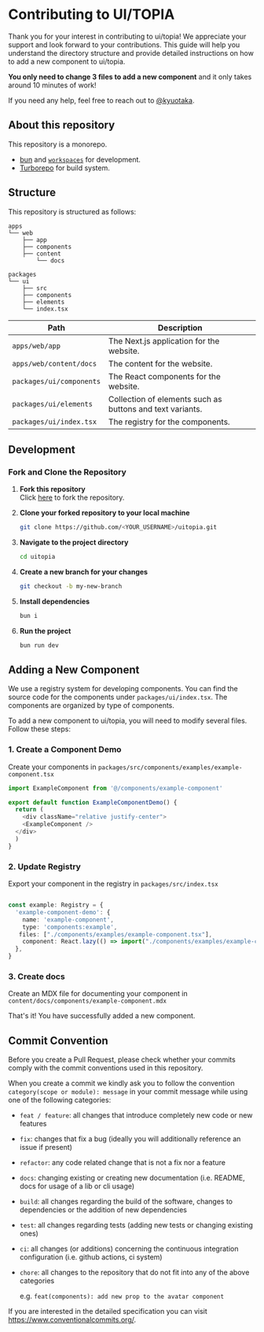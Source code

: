 # Contributing to UI/TOPIA

Thank you for your interest in contributing to ui/topia! We appreciate your support and look forward to your contributions. This guide will help you understand the directory structure and provide detailed instructions on how to add a new component to ui/topia.

**You only need to change 3 files to add a new component** and it only takes around 10 minutes of work!

If you need any help, feel free to reach out to [@kyuotaka](https://twitter.com/kyuotaka).

## About this repository

This repository is a monorepo.

- [bun](https://bun.sh/) and [`workspaces`](https://bun.sh/docs/install/workspaces) for development.
- [Turborepo](https://turbo.build/repo) for build system.


## Structure

This repository is structured as follows:

```
apps
└── web
    ├── app
    ├── components
    ├── content
        └── docs

packages
└── ui
    ├── src
    ├── components
    ├── elements
    └── index.tsx

```

| Path                  | Description                              |
| --------------------- | ---------------------------------------- |
| `apps/web/app`        | The Next.js application for the website. |
| `apps/web/content/docs`    | The content for the website.             |
| `packages/ui/components` | The React components for the website.    |
| `packages/ui/elements` | Collection of elements such as buttons and text variants.    |
| `packages/ui/index.tsx`   | The registry for the components.         |

## Development

### Fork and Clone the Repository

1. **Fork this repository**  
   Click [here](https://github.com/cahyawibawa/ui-topia/fork) to fork the repository.

2. **Clone your forked repository to your local machine**

   ```bash
   git clone https://github.com/<YOUR_USERNAME>/uitopia.git
   ```

3. **Navigate to the project directory**

   ```bash
   cd uitopia
   ```

4. **Create a new branch for your changes**

   ```bash
   git checkout -b my-new-branch
   ```

5. **Install dependencies**

   ```bash
   bun i
   ```

6. **Run the project**
   ```bash
   bun run dev
   ```

## Adding a New Component

We use a registry system for developing components. You can find the source code for the components under `packages/ui/index.tsx`. The components are organized by type of components.

To add a new component to ui/topia, you will need to modify several files. Follow these steps:


### 1. Create a Component Demo

Create your components in `packages/src/components/examples/example-component.tsx`

```typescript
import ExampleComponent from '@/components/example-component'

export default function ExampleComponentDemo() {
  return (
    <div className="relative justify-center">
    <ExampleComponent />
  </div>
  )
}
```

### 2. Update Registry

Export your component in the registry in `packages/src/index.tsx`

```typescript

const example: Registry = {
  'example-component-demo': {
    name: 'example-component',
    type: 'components:example',
   files: ["./components/examples/example-component.tsx"],
    component: React.lazy(() => import("./components/examples/example-component"))-
  },
}
```

### 3. Create docs

Create an MDX file for documenting your component in `content/docs/components/example-component.mdx`


That's it! You have successfully added a new component.

## Commit Convention

Before you create a Pull Request, please check whether your commits comply with
the commit conventions used in this repository.

When you create a commit we kindly ask you to follow the convention
`category(scope or module): message` in your commit message while using one of
the following categories:

- `feat / feature`: all changes that introduce completely new code or new
  features
- `fix`: changes that fix a bug (ideally you will additionally reference an
  issue if present)
- `refactor`: any code related change that is not a fix nor a feature
- `docs`: changing existing or creating new documentation (i.e. README, docs for
  usage of a lib or cli usage)
- `build`: all changes regarding the build of the software, changes to
  dependencies or the addition of new dependencies
- `test`: all changes regarding tests (adding new tests or changing existing
  ones)
- `ci`: all changes (or additions) concerning the continuous integration configuration (i.e. github actions, ci system)
- `chore`: all changes to the repository that do not fit into any of the above
  categories

  e.g. `feat(components): add new prop to the avatar component`

If you are interested in the detailed specification you can visit
https://www.conventionalcommits.org/.


```

```
